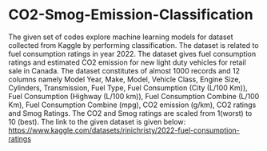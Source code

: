 # CO2-Smog-Emission-Classification
The given set of codes explore machine learning models for dataset collected from Kaggle by performing classification. 
The dataset is related to fuel consumption ratings in year 2022. The dataset gives fuel consumption ratings and estimated CO2 emission for new light duty vehicles for retail sale in Canada. The dataset constitutes of almost 1000 records and 12 columns namely Model Year, Make, Model, Vehicle Class, Engine Size, Cylinders, Transmission, Fuel Type, Fuel Consumption (City (L/100 Km)), Fuel Consumption (Highway (L/100 km)), Fuel Consumption Combine (L/100 Km), Fuel Consumption Combine (mpg), CO2 emission (g/km), CO2 ratings and Smog Ratings. The CO2 and Smog ratings are scaled from 1(worst) to 10 (best). 
The link to the given dataset is given below:
https://www.kaggle.com/datasets/rinichristy/2022-fuel-consumption-ratings
